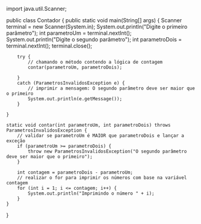 import java.util.Scanner;

public class Contador {
    public static void main(String[] args) {
        Scanner terminal = new Scanner(System.in);
        System.out.println("Digite o primeiro parâmetro");
        int parametroUm = terminal.nextInt();
        System.out.println("Digite o segundo parâmetro");
        int parametroDois = terminal.nextInt();
        terminal.close();
        
        try {
            // chamando o método contendo a lógica de contagem
            contar(parametroUm, parametroDois);
        
        } 
        catch (ParametrosInvalidosException e) {
            // imprimir a mensagem: O segundo parâmetro deve ser maior que o primeiro
            System.out.println(e.getMessage());
        }
        
    }
    
    static void contar(int parametroUm, int parametroDois) throws ParametrosInvalidosException {
        // validar se parametroUm é MAIOR que parametroDois e lançar a exceção
        if (parametroUm >= parametroDois) {
            throw new ParametrosInvalidosException("O segundo parâmetro deve ser maior que o primeiro");
        }
        
        int contagem = parametroDois - parametroUm;
        // realizar o for para imprimir os números com base na variável contagem
        for (int i = 1; i <= contagem; i++) {
            System.out.println("Imprimindo o número " + i);
        }
    }
}
